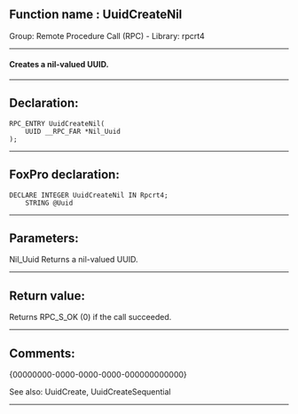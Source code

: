 
## Function name : UuidCreateNil
Group: Remote Procedure Call (RPC) - Library: rpcrt4    
***  


#### Creates a nil-valued UUID.
***  


## Declaration:
```foxpro  
RPC_ENTRY UuidCreateNil(
	UUID __RPC_FAR *Nil_Uuid
);  
```  
***  


## FoxPro declaration:
```foxpro  
DECLARE INTEGER UuidCreateNil IN Rpcrt4;
	STRING @Uuid  
```  
***  


## Parameters:
Nil_Uuid
Returns a nil-valued UUID.  
***  


## Return value:
Returns RPC_S_OK (0) if the call succeeded.  
***  


## Comments:
{00000000-0000-0000-0000-000000000000}  
  
See also: UuidCreate, UuidCreateSequential   
  
***  

